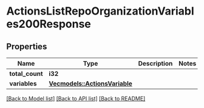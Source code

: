 # ActionsListRepoOrganizationVariables200Response

## Properties

Name | Type | Description | Notes
------------ | ------------- | ------------- | -------------
**total_count** | **i32** |  | 
**variables** | [**Vec<models::ActionsVariable>**](actions-variable.md) |  | 

[[Back to Model list]](../README.md#documentation-for-models) [[Back to API list]](../README.md#documentation-for-api-endpoints) [[Back to README]](../README.md)


